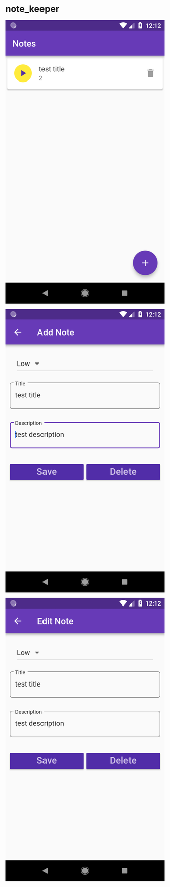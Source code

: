 # note_keeper

![alt text](https://github.com/fida1989/flutter-note-keeper/blob/master/screenshots/screen1.png)

![alt text](https://github.com/fida1989/flutter-note-keeper/blob/master/screenshots/screen2.png)

![alt text](https://github.com/fida1989/flutter-note-keeper/blob/master/screenshots/screen3.png)
